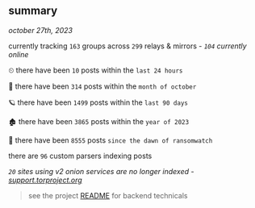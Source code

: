 
## summary
_october 27th, 2023_

currently tracking `163` groups across `299` relays & mirrors - _`104` currently online_

⏲ there have been `10` posts within the `last 24 hours`

🦈 there have been `314` posts within the `month of october`

🪐 there have been `1499` posts within the `last 90 days`

🏚 there have been `3865` posts within the `year of 2023`

🦕 there have been `8555` posts `since the dawn of ransomwatch`

there are `96` custom parsers indexing posts

_`20` sites using v2 onion services are no longer indexed - [support.torproject.org](https://support.torproject.org/onionservices/v2-deprecation/)_

> see the project [README](https://github.com/joshhighet/ransomwatch#ransomwatch--) for backend technicals

